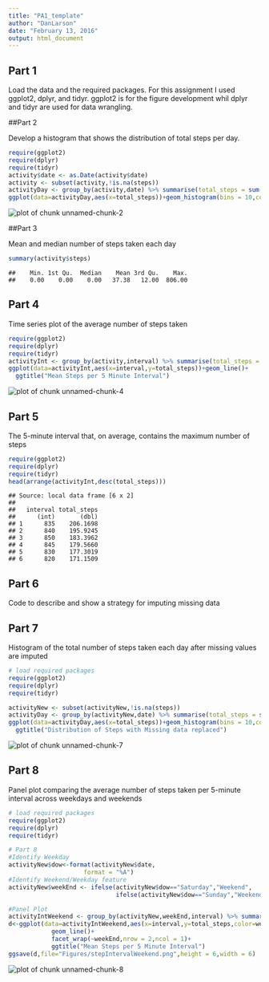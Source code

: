```yaml
---
title: "PA1_template"
author: "DanLarson"
date: "February 13, 2016"
output: html_document
---
```


## Part 1

Load the data and the required packages. For this assignment I used ggplot2, dplyr, and tidyr. ggplot2 is for the figure development whil dplyr and tidyr are used for data wrangling. 



##Part 2

Develop a histogram that shows the distribution of total steps per day. 


```r
require(ggplot2)
require(dplyr)
require(tidyr)
activity$date <- as.Date(activity$date)
activity <- subset(activity,!is.na(steps))
activityDay <- group_by(activity,date) %>% summarise(total_steps = sum(steps))
ggplot(data=activityDay,aes(x=total_steps))+geom_histogram(bins = 10,col="red")+ggtitle("Distribution of Total Steps per Day")
```

![plot of chunk unnamed-chunk-2](figure/unnamed-chunk-2-1.png)

##Part 3

Mean and median number of steps taken each day


```r
summary(activity$steps)
```

```
##    Min. 1st Qu.  Median    Mean 3rd Qu.    Max. 
##    0.00    0.00    0.00   37.38   12.00  806.00
```

## Part 4

Time series plot of the average number of steps taken


```r
require(ggplot2)
require(dplyr)
require(tidyr)
activityInt <- group_by(activity,interval) %>% summarise(total_steps = mean(steps))
ggplot(data=activityInt,aes(x=interval,y=total_steps))+geom_line()+
  ggtitle("Mean Steps per 5 Minute Interval")
```

![plot of chunk unnamed-chunk-4](figure/unnamed-chunk-4-1.png)

## Part 5

The 5-minute interval that, on average, contains the maximum number of steps



```r
require(ggplot2)
require(dplyr)
require(tidyr)
head(arrange(activityInt,desc(total_steps)))
```

```
## Source: local data frame [6 x 2]
## 
##   interval total_steps
##      (int)       (dbl)
## 1      835    206.1698
## 2      840    195.9245
## 3      850    183.3962
## 4      845    179.5660
## 5      830    177.3019
## 6      820    171.1509
```


## Part 6

Code to describe and show a strategy for imputing missing data



## Part 7 

Histogram of the total number of steps taken each day after missing values are imputed


```r
# load required packages
require(ggplot2)
require(dplyr)
require(tidyr)

activityNew <- subset(activityNew,!is.na(steps))
activityDay <- group_by(activityNew,date) %>% summarise(total_steps = sum(steps))
ggplot(data=activityDay,aes(x=total_steps))+geom_histogram(bins = 10,col="red")+
  ggtitle("Distribution of Steps with Missing data replaced")
```

![plot of chunk unnamed-chunk-7](figure/unnamed-chunk-7-1.png)

## Part 8

Panel plot comparing the average number of steps taken per 5-minute interval across weekdays and weekends


```r
# load required packages
require(ggplot2)
require(dplyr)
require(tidyr)

# Part 8
#Identify Weekday
activityNew$dow<-format(activityNew$date,
                     format = "%A")
#Identify Weekend/Weekday feature
activityNew$weekEnd <- ifelse(activityNew$dow=="Saturday","Weekend",
                              ifelse(activityNew$dow=="Sunday","Weekend","Weekday"))

#Panel Plot
activityIntWeekend <- group_by(activityNew,weekEnd,interval) %>% summarise(total_steps = mean(steps))
d<-ggplot(data=activityIntWeekend,aes(x=interval,y=total_steps,color=weekEnd))+
            geom_line()+
            facet_wrap(~weekEnd,nrow = 2,ncol = 1)+
            ggtitle("Mean Steps per 5 Minute Interval")
ggsave(d,file="Figures/stepIntervalWeekend.png",height = 6,width = 6)
```

![plot of chunk unnamed-chunk-8](figure/unnamed-chunk-8-1.png)


